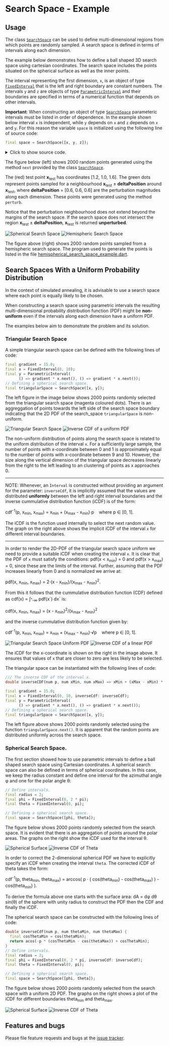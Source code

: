 #  Search Space - Example


## Usage

The class [`SearchSpace`][SearchSpace] can be used to define multi-dimensional regions
from which points are randomly sampled.
A search space is defined in terms of intervals along each dimension.

The example below demonstrates how to define a ball shaped 3D
search space using cartesian coordinates. The search space includes the
points situated on the spherical surface as well as the inner points.

The interval representing the first dimension, `x`,
is an object of type [`FixedInterval`][FixedInterval] that is
the left and right boundary are constant numbers.
The intervals `y` and `z` are objects of type [`ParametricInterval`][ParametricInterval]
and their boundaries are specified in terms of a numerical function that depends on other
intervals.

**Important**: When constructing an object of type [`SearchSpace`][SearchSpace]
parameteric intervals must be listed in order of dependence. In the example shown
below interval `x` is independent, while `y` depends on `x` and `z` depends on `x` and `y`.
For this reason the variable `space` is initialized using the
following line of source code:
```Dart
final space = SearchSpace([x, y, z]);
```

<details><summary> Click to show source code.</summary>

```Dart
import 'dart:io';
import 'dart:math';

import 'package:list_operators/list_operators.dart';
import 'package:simulated_annealing/simulated_annealing.dart';

// Define intervals.
final radius = 2;
final x = FixedInterval(-radius, radius);

num yLimit() => sqrt(pow(radius, 2) - pow(x.next(), 2));
final y = ParametricInterval(() => -yLimit(), yLimit);

num zLimit() => sqrt(pow(radius, 2) - pow(y.next(), 2) - pow(x.next(), 2));
final z = ParametricInterval(() => -zLimit(), zLimit);
final space = SearchSpace([x, y, z]);

void main() async {
  final xTest = [1.2, 1.0, 0.6];
  final deltaPosition = [0.6, 0.6, 0.6];

  final sample = List<List<num>>.generate(2000, (_) => space.next());

  final perturbation = List<List<num>>.generate(
      500, (_) => space.perturb(xTest, deltaPosition));

  await File('../data/spherical_search_space.dat').writeAsString(
    sample.export(),
  );
  await File('../data/spherical_search_space_perturbation.dat').writeAsString(
    perturbation.export(),
  );

  await File('../data/spherical_search_space_center_point.dat')
      .writeAsString('''
    # Perturbation Centerpoint
    ${[xTest].export()}''');

  // The search space can be visualized by navigating to the folder
  // 'example/gnuplot_scripts' and running the commands:
  // # gnuplot
  // gnuplot> load 'spherical_search_space.gp'
}
```
</details>

The figure below (left) shows 2000 random points generated using the method `next` provided by the class [`SearchSpace`][SearchSpace].

The (red) test point **x**<sub>test</sub> has coordinates \[1.2, 1.0, 1.6\].
The green dots represent points sampled for a neighbourhood **x**<sub>test</sub> &pm; **deltaPosition** around **x**<sub>test</sub>,
where **deltaPosition**&nbsp;=&nbsp;\[0.6, 0.6, 0.6\] are the perturbation magnitudes along each dimension.
These points were generated using the method `perturb`.

Notice that the perturbation neighbourhood does not extend beyond the margins of the
search space. If the search space does not intersect the region **x**<sub>test</sub> &pm; **deltaPosition**,
**x**<sub>test</sub> is returned **unperturbed**.

![Spherical Search Space](https://raw.githubusercontent.com/simphotonics/simulated_annealing/main/example/plots/spherical_search_space.png)
![Hemispheric Search Space](https://raw.githubusercontent.com/simphotonics/simulated_annealing/main/example/plots/hemispherical_search_space.png)

The figure above (right) shows 2000 random points sampled from a hemispheric search space. The
program used to generate the points is listed in the file [hemispherical_search_space_example.dart][hemispherical_search_space_example.dart].


## Search Spaces With a Uniform Probability Distribution

In the context of simulated annealing, it is advisable to
use a search space where each point is equally likely to be chosen.

When constructing a search space using parametric intervals
the resulting multi-dimensional probability distribution
function (PDF) might be **non-uniform** even if the
intervals along each dimension have a uniform PDF.

The examples below aim to demonstrate the problem and its solution.

### Triangular Search Space

A simple triangular search space can be defined with the following lines of code:
```Dart
final gradient = 15.0;
final x = FixedInterval(0, 10);
final y = ParametricInterval(
      () => gradient * x.next(), () => gradient * x.next());
// Defining a spherical search space.
final triangularSpace = SearchSpace([x, y]);
```
The left figure in the image below shows 2000 points randomly selected from the triangular search space (magenta coloured dots).
There is an aggreggation of points towards the left side of the search space boundary indicating that the 2D PDF of the search_space `triangularSpace` is non-uniform.

![Triangular Search Space](https://raw.githubusercontent.com/simphotonics/simulated_annealing/main/example/plots/triangular_search_space.png)
![Inverse CDF of a uniform PDF](https://raw.githubusercontent.com/simphotonics/simulated_annealing/main/example/plots/inverseCdfUniform.png)

The non-uniform distribution of points along the search space is related to the
uniform distribution of the interval `x`. For a sufficiently large sample, the number of points with x-coordinate between 0 and 1 is approximately equal to the number of points with x-coordinate between 9 and 10.
However, the size along the vertical dimension of the triangular space decreases linearly from the right to
the left leading to an clustering of points as x approaches 0.

---

NOTE: Whenever, an `Interval` is constructed without providing an argument for the parameter: `inverseCdf`, it is implicitly assumed that the values are distributed **uniformly** between the left and right
interval boundaries and the inverse cummulative distribution function (iCDF) is of the form:

cdf<sup>-1</sup>(p,&nbsp;x<sub>min</sub>,&nbsp;x<sub>max</sub>) = x<sub>min</sub> + (x<sub>max</sub> - x<sub>min</sub>)&middot;p &nbsp;&nbsp;&nbsp;where p &in; \[0, 1\].

The iCDF is the function used internally to select the next random value.
The graph on the right above shows the implicit iCDF of the interval `x` for different interval
boundaries.

---


In order to render the 2D-PDF of the triangular search space uniform we need to provide a suitable iCDF when creating the interval `x`.
It is clear that the PDF of `x` must satisfy the conditions: pdf(x < x<sub>min</sub>) = 0 and  pdf(x > x<sub>max</sub>) = 0, since these are the limits of the interval.
Further, assuming that the PDF increases linearly from 0 and is normalized we arrive at:

pdf(x, x<sub>min</sub>, x<sub>max</sub>) = 2&middot;(x - x<sub>min</sub>)/(x<sub>max</sub> - x<sub>min</sub>)<sup>2</sup>.

From this it follows that the cummulative distribution function (CDF) defined as cdf(x) = &int;<sup>&#8339;</sup><sub>-&infin;</sub> pdf(x&grave;) dx&grave; is:

cdf(x, x<sub>min</sub>, x<sub>max</sub>)&nbsp;=&nbsp;(x&nbsp;-&nbsp;x<sub>min</sub>)<sup>2</sup>/(x<sub>max</sub> - x<sub>min</sub>)<sup>2</sup>

and the inverse cummulative distribution function given by:

cdf<sup>-1</sup>(p, x<sub>min</sub>, x<sub>max</sub>) = x<sub>min</sub> + (x<sub>max</sub> - x<sub>min</sub>)&middot;&Sqrt;p &nbsp;&nbsp;&nbsp;where p &in; \[0, 1\].

![Triangular Search Space Uniform PDF](https://raw.githubusercontent.com/simphotonics/simulated_annealing/main/example/plots/triangular_search_space_uniform.png)
![Inverse CDF of a linear PDF](https://raw.githubusercontent.com/simphotonics/simulated_annealing/main/example/plots/inverseCdfLinear.png)

The iCDF for the x-coordinate is shown on the right in the image above. It ensures that values of `x` that are
closer to zero are less likely to be selected.

The triangular space can be instantiated with the following lines of code:
```Dart
/// The inverse CDF of the interval x.
double inverseCDF(num p, num xMin, num xMax) => xMin + (xMax - xMin) * sqrt(p);

final gradient = 15.0;
final x = FixedInterval(0, 10, inverseCdf: inverseCdf);
final y = ParametricInterval(
      () => gradient * x.next(), () => gradient * x.next());
// Defining a spherical search space.
final triangularSpace = SearchSpace([x, y]);
```
The left figure above shows 2000 points randomly selected using the function `triangularSpace.next()`.
It is apparent that the random points are distributed uniformly across the search space.



###  Spherical Search Space.

The first section showed how to use parametric intervals to define a ball shaped search space using
Cartesian coordinates. A spherical search space can also be defined in terms of
spherical coordinates. In this case, we keep the radius constant and define one interval
for the azimuthal angle &phi; and one for the polar angle &theta;:
```Dart
// Define intervals.
final radius = 2;
final phi = FixedInterval(0, 2 * pi);
final theta = FixedInterval(0, pi);

// Defining a spherical search space.
final space = SearchSpace([phi, theta]);
```
The figure below shows 2000 points randomly selected from the search space.
It is evident that there is an aggregation of points around the polar areas.
The graphs on the
right show the iCDF used for the interval &theta;.


![Spherical Surface](https://raw.githubusercontent.com/simphotonics/simulated_annealing/main/example/plots/spherical_space_surface.png)
![Inverse CDF of Theta](https://raw.githubusercontent.com/simphotonics/simulated_annealing/main/example/plots/inverseCdfThetaUniform.png)


In order to correct the 2-dimensional spherical PDF we have to explicitly specify an iCDF when creating the interval `theta`. The corrected iCDF of theta takes the form:

cdf<sup>-1</sup>(p, theta<sub>min</sub>, theta<sub>max</sub>) = arccos( p &middot; ( cos(theta<sub>min</sub>) - cos(theta<sub>max</sub>) ) - cos(theta<sub>min</sub>) ).

To derive the formula above one starts with the surface area: dA = d&phi; d&theta; sin(&theta;) of the sphere with unity radius to
construct the PDF then the CDF and finally the iCDF.

The spherical search space can be constructed with the following lines of code:
```Dart
double inverseCdf(num p, num thetaMin, num thetaMax) {
  final cosThetaMin = cos(thetaMin);
  return acos(-p * (cosThetaMin - cos(thetaMax)) + cosThetaMin);
}
// Define intervals.
final radius = 2;
final phi = FixedInterval(0, 2 * pi, inverseCdf: inverseCdf);
final theta = FixedInterval(0, pi);

// Defining a spherical search space.
final space = SearchSpace([phi, theta]);
```

 The figure below shows 2000 points randomly selected from the search space with a uniform 2D PDF.
 The graphs on the right shows a plot of the iCDF for different boundaries theta<sub>min</sub>
 and theta<sub>max</sub>.

 ![Spherical Surface](https://raw.githubusercontent.com/simphotonics/simulated_annealing/main/example/plots/spherical_space_surface_uniform.png)
![Inverse CDF of Theta](https://raw.githubusercontent.com/simphotonics/simulated_annealing/main/example/plots/inverseCdfTheta.png)


## Features and bugs
Please file feature requests and bugs at the [issue tracker].

[issue tracker]: https://github.com/simphotonics/simulated_annealing/issues

[SearchSpace]: https://pub.dev/documentation/simulated_annealing/latest/simulated_annealing/SearchSpace-class.html

[FixedInterval]: https://pub.dev/documentation/simulated_annealing/latest/simulated_annealing/FixedInterval-class.html

[ParametricInterval]: https://pub.dev/documentation/simulated_annealing/latest/simulated_annealing/ParametricInterval-class.html

[hemispherical_search_space_example.dart]: bin/hemispherical_search_space_example.dart
